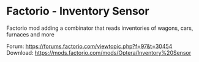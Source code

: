 # Factorio - Inventory Sensor
Factorio mod adding a combinator that reads inventories of wagons, cars, furnaces and more<br/>

Forum: https://forums.factorio.com/viewtopic.php?f=97&t=30454<br/>
Download: https://mods.factorio.com/mods/Optera/Inventory%20Sensor<br/>
